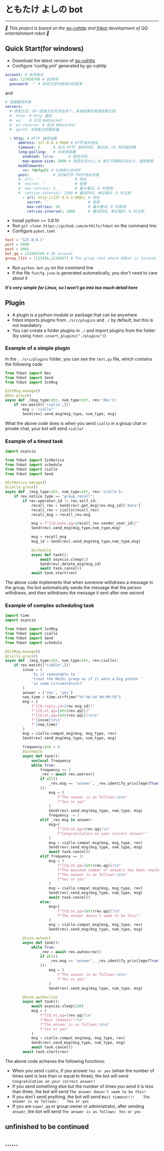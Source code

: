 # ともたけ よしの bot
*******************
_🌱 This project is based on the [go-cqhttp](https://github.com/Mrs4s/go-cqhttp) and [fnbot](https://github.com/mrhblfx/fnbot) development of QQ entertainment robot 🌱_


## Quick Start(for windows)
+ Download the latest version of [go-cqhttp](https://github.com/Mrs4s/go-cqhttp)
+ Configure 'config.yml' generated by go-cqhttp
```yml
account: # 账号相关
  uin: 123456789 # QQ账号
  password: '' # 密码为空时使用扫码登录
```
and
```yml
# 连接服务列表
servers:
  # 添加方式，同一连接方式可添加多个，具体配置说明请查看文档
  #- http: # http 通信
  #- ws:   # 正向 Websocket
  #- ws-reverse: # 反向 Websocket
  #- pprof: #性能分析服务器

  - http: # HTTP 通信设置
      address: 127.0.0.1:9900 # HTTP监听地址
      timeout: 5      # 反向 HTTP 超时时间, 单位秒，<5 时将被忽略
      long-polling:   # 长轮询拓展
        enabled: false       # 是否开启
        max-queue-size: 2000 # 消息队列大小，0 表示不限制队列大小，谨慎使用
      middlewares:
        <<: *default # 引用默认中间件
      post:           # 反向HTTP POST地址列表
      #- url: ''                # 地址
      #  secret: ''             # 密钥
      #  max-retries: 3         # 最大重试，0 时禁用
      #  retries-interval: 1500 # 重试时间，单位毫秒，0 时立即
        - url: http://127.0.0.1:9901/ # 地址
          secret: ''                  # 密钥
          max-retries: 10             # 最大重试，0 时禁用
          retries-interval: 1000      # 重试时间，单位毫秒，0 时立即
```

+ Install python >= 3.8.10
+ Run `git clone https://github.com/mrhblfx/fnbot` on the command line
+ Configure `pybot.toml`
```toml
host = "127.0.0.1"
port = 9900
post = 9901
bot_qq = 123456789 # QQ account
group_list = [123456,1234567] # The group chat where QQbot is located
```

+ Run `python bot.py` on the command line
+ If the file `funcfg.json` is generated automatically, you don't need to care about it

***It's very simple for Linux, so I won't go into too much detail here***


## Plugin
- A plugin is a python module or package that can be anywhere
- fnbot imports plugins from `./src/plugins` and `./` by default, but this is not mandatory
- You can create a folder plugins in `./` and import plugins from the folder (by using `fnbot.insert_plugins("./plugins")`)

### Example of a simple plugin
In the `. /src/plugins` folder, you can see the `test.py` file, which contains the following code
```python
from fnbot import Rev
from fnbot import Send
from fnbot import IstMsg

@IstMsg.manage()
@Rev.grace()
async def _(msg_type:str, num_type:str, rev:'Rev'):
    if rev.match(['ciallo',]):
        msg = 'ciallo!'
        Send(rev).send_msg(msg_type, num_type, msg)
```
What the above code does is when you send `ciallo` in a group chat or private chat, your bot will send `ciallo!`

### Example of a timed task
```python
import asyncio

from fnbot import IstNotice
from fnbot import schedule
from fnbot import ciallo
from fnbot import Send

@IstNotice.manage()
@ciallo.grace()
async def _(msg_type:str, num_type:str, rev:'ciallo'):
    if rev.notice_type == "group_recall":
        if rev.operator_id != rev.self_id:
            recall_rev = Send(rev).get_msg(rev.msg_id)['data']
            recall_rev = ciallo(recall_rev)
            recall_msg = recall_rev.msg

            msg = f"[CQ:poke,qq={recall_rev.sender_user_id}]"
            Send(rev).send_msg(msg_type,num_type,msg)

            msg = recall_msg
            msg_id = Send(rev).send_msg(msg_type,num_type,msg)

            @schedule
            async def task():
                await asyncio.sleep(1)
                Send(rev).delete_msg(msg_id)
                await task.cancel()
            await task.start(rev)
```
The above code implements that when someone withdraws a message in the group, the bot automatically sends the message that the person withdraws, and then withdraws the message it sent after one second

### Example of complex scheduling task
```python
import time
import asyncio

from fnbot import IstMsg
from fnbot import ciallo
from fnbot import Send
from fnbot import schedule

@IstMsg.manage()
@ciallo.grace()
async def _(msg_type:str, num_type:str, rev:ciallo):
    if rev.match(["riddle",]):
        issue = (
            'Is it reasonable to '
            'treat the Me3Si group as if it were a big proton '
            'in some circumstances?'
        )
        answer = ['Yes', 'yes']
        now_time = time.strftime("%Y-%m-%d %H:%M:%S")
        msg = (
            f"[CQ:reply,id={rev.msg_id}]"
            f"[CQ:at,qq={str(rev.qq)}]"
            f"[CQ:at,qq={str(rev.qq)}]\n\n"
            f"{issue}\n\n"
            f"{now_time}"
        )
        msg = ciallo.compat_msg(msg, msg_type, rev)
        Send(rev).send_msg(msg_type, num_type, msg)

        frequency:int = 0
        @schedule
        async def task():
            nonlocal frequency
            while True:
                frequency += 1
                _rev = await rev.awtrev()
                if all((
                    _rev.msg == 'answer', _rev.identify_privilege(True),
                )):
                    msg = (
                        f"The answer is as follows:\n\n"
                        f"Yes or yes"
                    )
                    Send(rev).send_msg(msg_type, num_type, msg)
                    frequency -= 1
                elif _rev.msg in answer:
                    msg=(
                        f"[CQ:at,qq={rev.qq}]\n"
                        f"Congratulation on your correct answer!"
                    )
                    msg = ciallo.compat_msg(msg, msg_type, rev)
                    Send(rev).send_msg(msg_type, num_type, msg)
                    await task.cancel()
                elif frequency == 3:
                    msg = (
                        f"[CQ:at,qq={str(rev.qq)}]\n"
                        f"The maximum number of answers has been reached!\n"
                        f"The answer is as follows:\n\n"
                        f"Yes or yes"
                    )
                    msg = ciallo.compat_msg(msg, msg_type, rev)
                    Send(rev).send_msg(msg_type, num_type, msg)
                    await task.cancel()
                else:
                    msg=(
                        f"[CQ:at,qq={str(rev.qq)}]\n"
                        f"The answer doesn't seem to be this!"
                    )
                    msg = ciallo.compat_msg(msg, msg_type, rev)
                    Send(rev).send_msg(msg_type, num_type, msg)

        @task.awtwait
        async def task():
            while True:
                _rev = await rev.awtexcrev()
                if all((
                    _rev.msg == 'answer', _rev.identify_privilege(True),
                )):
                    msg = (
                        f"The answer is as follows:\n\n"
                        f"Yes or yes"
                    )
                    Send(rev).send_msg(msg_type, num_type, msg)

        @task.awtdecline
        async def task():
            await asyncio.sleep(180)
            msg = (
                f"[CQ:at,qq={rev.qq}]\n"
                f"Wait timeout!!!\n"
                f"The answer is as follows:\n\n"
                f"Yes or yes"
            )
            msg = ciallo.compat_msg(msg, msg_type, rev)
            Send(rev).send_msg(msg_type, num_type, msg)
            await task.cancel()
        await task.start(rev)
```
The above code achieves the following functions:
- When you send `riddle`, if you answer `Yes or yes` (when the number of times sent is less than or equal to three), the bot will send `Congratulation on your correct answer!`
- If you send something else but the number of times you send it is less than three, the bot will send `The answer doesn't seem to be this!`
- If you don't send anything, the bot will send `Wait timeout!!!    The answer is as follows:    Yes or yes`
- If you are `super_qq` or group owner or administrator, after sending `answer`, the bot will send `The answer is as follows: Yes or yes`


## unfinished to be continued


## ......


